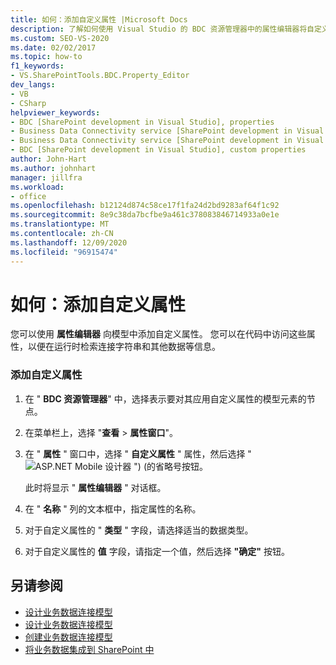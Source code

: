 ```yaml
---
title: 如何：添加自定义属性 |Microsoft Docs
description: 了解如何使用 Visual Studio 的 BDC 资源管理器中的属性编辑器将自定义属性添加到 SharePoint 中的业务数据连接 (BDC) 模型。
ms.custom: SEO-VS-2020
ms.date: 02/02/2017
ms.topic: how-to
f1_keywords:
- VS.SharePointTools.BDC.Property_Editor
dev_langs:
- VB
- CSharp
helpviewer_keywords:
- BDC [SharePoint development in Visual Studio], properties
- Business Data Connectivity service [SharePoint development in Visual Studio], properties
- Business Data Connectivity service [SharePoint development in Visual Studio], custom properties
- BDC [SharePoint development in Visual Studio], custom properties
author: John-Hart
ms.author: johnhart
manager: jillfra
ms.workload:
- office
ms.openlocfilehash: b12124d874c58ce17f1fa24d2bd9283af64f1c92
ms.sourcegitcommit: 8e9c38da7bcfbe9a461c378083846714933a0e1e
ms.translationtype: MT
ms.contentlocale: zh-CN
ms.lasthandoff: 12/09/2020
ms.locfileid: "96915474"
---
```

# <a name="how-to-add-a-custom-property"></a>如何：添加自定义属性
  您可以使用 **属性编辑器** 向模型中添加自定义属性。 您可以在代码中访问这些属性，以便在运行时检索连接字符串和其他数据等信息。

### <a name="to-add-a-custom-property"></a>添加自定义属性

1. 在 " **BDC 资源管理器**" 中，选择表示要对其应用自定义属性的模型元素的节点。

2. 在菜单栏上，选择 "**查看**  >  **属性窗口**"。

3. 在 " **属性** " 窗口中，选择 " **自定义属性** " 属性，然后选择 " ![ASP.NET Mobile 设计器](../sharepoint/media/mwellipsis.gif "ASP.NET 移动设计器中的省略号") ")  (的省略号按钮。

     此时将显示 " **属性编辑器** " 对话框。

4. 在 " **名称** " 列的文本框中，指定属性的名称。

5. 对于自定义属性的 " **类型** " 字段，请选择适当的数据类型。

6. 对于自定义属性的 **值** 字段，请指定一个值，然后选择 **"确定"** 按钮。

## <a name="see-also"></a>另请参阅
- [设计业务数据连接模型](../sharepoint/designing-a-business-data-connectivity-model.md)
- [设计业务数据连接模型](../sharepoint/designing-a-business-data-connectivity-model.md)
- [创建业务数据连接模型](../sharepoint/creating-a-business-data-connectivity-model.md)
- [将业务数据集成到 SharePoint 中](../sharepoint/integrating-business-data-into-sharepoint.md)
